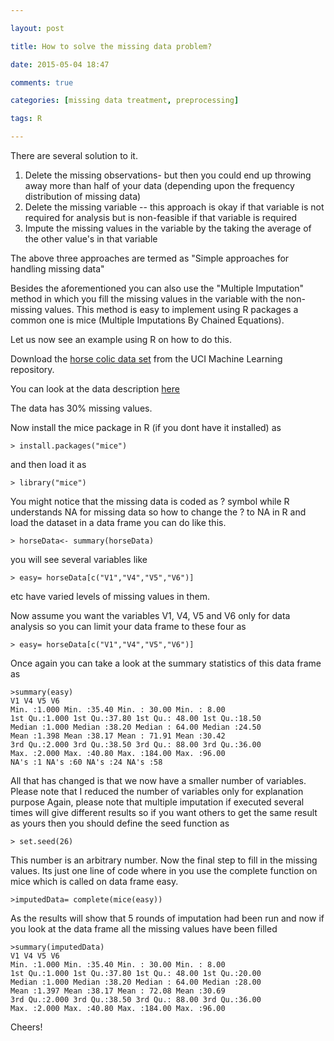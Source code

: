 ```yaml
---

layout: post

title: How to solve the missing data problem?

date: 2015-05-04 18:47

comments: true

categories: [missing data treatment, preprocessing]

tags: R

---
```

There are several solution to it.
1. Delete the missing observations- but then you could end up throwing away more than half of your data (depending upon the frequency distribution of missing data)
2. Delete the missing variable -- this approach is okay if that variable is not required for analysis but is non-feasible if that variable is required
3. Impute the missing values in the variable by the taking the average of the other value's in that variable

The above three approaches are termed as "Simple approaches for handling missing data"

Besides the aforementioned you can also use the "Multiple Imputation" method in which you fill the missing values in the variable with the non-missing values. This method is easy to implement using R packages a common one is mice (Multiple Imputations By Chained Equations).

Let us now see an example using R on how to do this.

Download the <a href="https://archive.ics.uci.edu/ml/machine-learning-databases/horse-colic/horse-colic.data" target="_blank">horse colic data set</a> from the UCI Machine Learning repository.

You can look at the data description <a href="https://archive.ics.uci.edu/ml/machine-learning-databases/horse-colic/horse-colic.names" target="_blank">here</a>

The data has 30% missing values.

Now install the mice package in R (if you dont have it installed) as
	
	> install.packages("mice")
and then load it as 

	> library("mice") 
You might notice that the missing data is coded as ? symbol while R understands NA for missing data so how to change the ? to NA in R and load the dataset in a data frame you can do like this.

	> horseData<- summary(horseData)
you will see several variables like 

	> easy= horseData[c("V1","V4","V5","V6")] 
etc have varied levels of missing values in them.

Now assume you want the variables V1, V4, V5 and V6 only for data analysis so you can limit your data frame to these four as 

	> easy= horseData[c("V1","V4","V5","V6")] 
Once again you can take a look at the summary statistics of this data frame as 

	>summary(easy)
	V1 V4 V5 V6
	Min. :1.000 Min. :35.40 Min. : 30.00 Min. : 8.00
	1st Qu.:1.000 1st Qu.:37.80 1st Qu.: 48.00 1st Qu.:18.50
	Median :1.000 Median :38.20 Median : 64.00 Median :24.50
	Mean :1.398 Mean :38.17 Mean : 71.91 Mean :30.42
	3rd Qu.:2.000 3rd Qu.:38.50 3rd Qu.: 88.00 3rd Qu.:36.00
	Max. :2.000 Max. :40.80 Max. :184.00 Max. :96.00
	NA's :1 NA's :60 NA's :24 NA's :58
All that has changed is that we now have a smaller number of variables. Please note that I reduced the number of variables only for explanation purpose
Again, please note that multiple imputation if executed several times will give different results so if you want others to get the same result as yours then you should define the seed function as

	> set.seed(26)
This number is an arbitrary number.
Now the final step to fill in the missing values. Its just one line of code where in you use the complete function on mice which is called on data frame easy.

	>imputedData= complete(mice(easy))
As the results will show that 5 rounds of imputation had been run and now if you look at the data frame all the missing values have been filled

	>summary(imputedData)
	V1 V4 V5 V6
	Min. :1.000 Min. :35.40 Min. : 30.00 Min. : 8.00
	1st Qu.:1.000 1st Qu.:37.80 1st Qu.: 48.00 1st Qu.:20.00
	Median :1.000 Median :38.20 Median : 64.00 Median :28.00
	Mean :1.397 Mean :38.17 Mean : 72.08 Mean :30.69
	3rd Qu.:2.000 3rd Qu.:38.50 3rd Qu.: 88.00 3rd Qu.:36.00
	Max. :2.000 Max. :40.80 Max. :184.00 Max. :96.00 

Cheers!